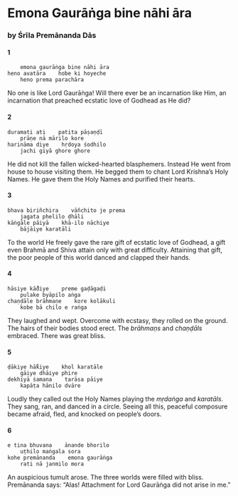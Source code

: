# Emona Gaurāṅga bine nāhi āra

### by Śrīla Premānanda Dās

#### 1

        emona gaurāṅga bine nāhi āra
    heno avatāra    hobe ki hoyeche
        heno prema parachāra

No one is like Lord Gaurāṅga! Will there ever be an incarnation like Him, an incarnation that preached ecstatic love of Godhead as He did?

#### 2

    duramati ati    patita pāṣaṇḍī
        prāṇe nā mārilo kore
    harināma diye    hṛdoya śodhilo
        jachi giyā ghore ghore

He did not kill the fallen wicked-hearted blasphemers. Instead He went from house to house visiting them. He begged them to chant Lord Krishna’s Holy Names. He gave them the Holy Names and purified their hearts.

#### 3

    bhava biriñchira    vāñchito je prema
        jagata phelilo ḍhāli
    kāṅgāle pāiyā    khā-ilo nāchiye
        bājāiye karatāli

To the world He freely gave the rare gift of ecstatic love of Godhead, a gift even Brahmā and Shiva attain only with great difficulty. Attaining that gift, the poor people of this world danced and clapped their hands.

#### 4

    hāsiye kā̐diye    preme gaḍāgaḍi
        pulake byāpilo aṅga
    chaṇḍāle brāhmaṇe    kore kolākuli
        kobe bā chilo e raṅga

They laughed and wept. Overcome with ecstasy, they rolled on the ground. The hairs of their bodies stood erect. The *brāhmaṇs* and *chaṇḍāls* embraced. There was great bliss.

#### 5

    ḍākiye hā̐kiye    khol karatāle
        gāiye dhāiye phire
    dekhiyā śamana    tarāsa pāiye
        kapāṭa hānilo dvāre

Loudly they called out the Holy Names playing the *mṛdaṅga* and *karatāls*. They sang, ran, and danced in a circle. Seeing all this, peaceful composure became afraid, fled, and knocked on people’s doors.

#### 6

    e tina bhuvana    ānande bhorilo
        uṭhilo maṅgala sora
    kohe premānanda    emona gaurāṅga
        rati nā janmilo mora

An auspicious tumult arose. The three worlds were filled with bliss. Premānanda says: “Alas! Attachment for Lord Gaurāṅga did not arise in me.”

